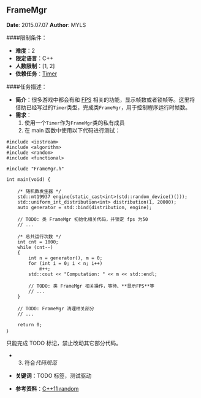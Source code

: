 FrameMgr
---

**Date**: 2015.07.07
**Author**: MYLS

####限制条件：

 - **难度**：2
 - **限定语言**：C++
 - **人数限制**：[1, 2]
 - **依赖任务**：[Timer](Timer.md)

####任务描述：
 - **简介**：很多游戏中都会有和 [FPS](https://en.wikipedia.org/wiki/Frame_rate) 相关的功能，显示帧数或者锁帧等。这里将借助已经写过的`Timer`类型，完成类`FrameMgr`，用于控制程序运行时帧数。
 - **需求**：
    1. 使用一个`Timer`作为`FrameMgr`类的私有成员
    2. 在 main 函数中使用以下代码进行测试：
```
#include <iostream>
#include <algorithm>
#include <random>
#include <functional>

#include "FrameMgr.h"

int main(void) {

	/* 随机数发生器 */
	std::mt19937 engine(static_cast<int>(std::random_device()()));
	std::uniform_int_distribution<int> distribution(1, 20000);	
	auto generator = std::bind(distribution, engine);

	// TODO: 类 FrameMgr 初始化相关代码，并锁定 fps 为50
	// ...

	/* 总共运行次数 */
	int cnt = 1000;
	while (cnt--)
	{
		int n = generator(), m = 0;
		for (int i = 0; i < n; i++)
			m++;
		std::cout << "Computation: " << m << std::endl;

		// TODO: 类 FrameMgr 相关操作，等待、**显示FPS**等
		// ...
	}

	// TODO: FrameMgr 清理相关部分
	// ...
	
	return 0;
｝
```
只能完成 TODO 标记，禁止改动其它部分代码。
   - 3. 符合*代码规范*

 - **关键词**：TODO 标签，测试驱动
 - **参考资料**：[C++11 random](http://www.cplusplus.com/reference/random/)
